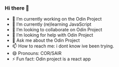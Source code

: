 ### Hi there 👋

- 🔭 I’m currently working on the Odin Project
- 🌱 I’m currently (re)learning JavaScript 
- 👯 I’m looking to collaborate on Odin Project
- 🤔 I’m looking for help with Odin Project
- 💬 Ask me about the Odin Project
- 📫 How to reach me: i dont know ive been trying.
- 😄 Pronouns: COR/SAIR
- ⚡ Fun fact: Odin project is a react app 

<p align="center"> 
<img src="https://www.theodinproject.com/assets/about_page/odin-mascot-09612759a92b4a900c836a951e0b7becb7ceac47a5e2bf2225c13732cb99aa09.svg" alt="">
</p>
